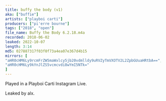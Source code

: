 ```yaml
---
title: buffy the body (v1)
aka: ["buffie"]
artists: ["playboi carti"]
producers: ["pi'erre bourne"]
tags: ["2018", "open"]
file_name: Buffy the Body 6.2.18.m4a
recorded: 2018-06-02
leaked: 2022-10-07
length: 3:14
md5: 027887317f03f0f73a4ea07e367d4b15
mirrors: [
"aHR0cHM6Ly9rcmFrZW5maWxlcy5jb20vdmlldy9uRVZyTmVXOTV2L2ZpbGUuaHRtbA==",
"aHR0cHM6Ly9kYnJlZS5vcmcvdi8wYmI5NTk="
]
---
```

Played in a Playboi Carti Instagram Live.

Leaked by alx.
